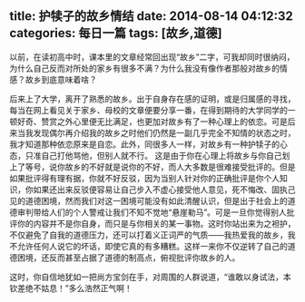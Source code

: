 title: 护犊子的故乡情结
date: 2014-08-14 04:12:32
categories: 每日一篇
tags: [故乡,道德]
---
以前，在读初高中时，课本里的文章经常回出现“故乡”二字，可我却同时很纳闷，为什么自己反而对所处的家乡有很多不满？为什么我没有像作者那般对故乡的情感？故乡到底意味着啥？

后来上了大学，离开了熟悉的故乡。出于自身存在感的证明，或是归属感的寻找，每当在网上看见关于家乡、母校的文章便要分享一番，在得到期待的大学同学的一顿好奇、赞赏之外心里便无比满足，也更加对故乡有了一种心理上的依恋。可是后来当我发现偶尔再介绍我的故乡之时他们仍然是一副几乎完全不知情的状态之时，我才知道那种依恋原来是自恋。此外，同很多人一样，对故乡有一种护犊子的心态，只准自己打他骂他，但别人就不行。
这是由于你在心理上将故乡与你自己划上了等号，说你故乡的不好就是说你的不好，而人大多数是很难接受批评的。但是如果批评得有理有据，你就不好反驳，因为当别人针对你的正确批评是你个人知识，你如果还出来反驳便容易让自己步入不虚心接受他人意见，死不悔改、固执己见的道德困境，然而我们对这一困境可能没有如此清醒认识，但是出于社会上的道德审判带给人们的个人警戒让我们不知不觉地“悬崖勒马”。可是一旦你觉得别人批评你的内容并不是你自身，而只是与你相关的某一事物。这时你站出来为之袒护，不仅避免了自我的道德压力，还可以打着义正词严的气质——我热爱我的故乡，我不允许任何人说它的坏话，即使它真的有多糟糕。这样一来你不仅逆转了自己的道德困境，还反而甚至占据了道德的制高点，俯视批评你故乡的人。

这时，你自信地犹如一把尚方宝剑在手，对周围的人群说道，“谁敢以身试法，本钦差绝不姑息！”多么浩然正气啊！